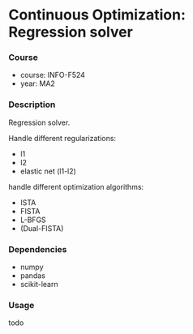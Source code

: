 # Continuous Optimization: Regression solver

### Course

+ course: INFO-F524
+ year: MA2

### Description
Regression solver.

Handle different regularizations:
+ l1
+ l2
+ elastic net (l1-l2)

handle different optimization algorithms:
+ ISTA
+ FISTA
+ L-BFGS
+ (Dual-FISTA)

### Dependencies
+ numpy
+ pandas
+ scikit-learn

### Usage
todo